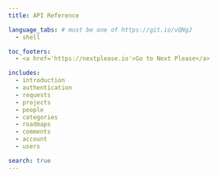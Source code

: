 ```yaml
---
title: API Reference

language_tabs: # must be one of https://git.io/vQNgJ
  - shell

toc_footers:
  - <a href='https://nextplease.io'>Go to Next Please</a>

includes:
  - introduction
  - authentication
  - requests
  - projects
  - people
  - categories
  - roadmaps
  - comments
  - account
  - users

search: true
---
```

